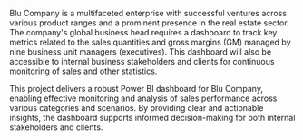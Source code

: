 Blu Company is a multifaceted enterprise with successful ventures across various product ranges and a prominent presence in the real estate sector. 
The company's global business head requires a dashboard to track key metrics related to the sales quantities and gross margins (GM) managed by nine business unit managers (executives). 
This dashboard will also be accessible to internal business stakeholders and clients for continuous monitoring of sales and other statistics.

This project delivers a robust Power BI dashboard for Blu Company, enabling effective monitoring and analysis of sales performance across various categories and scenarios. 
By providing clear and actionable insights, the dashboard supports informed decision-making for both internal stakeholders and clients.
